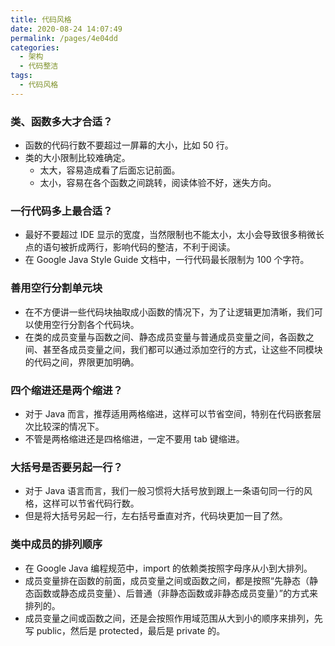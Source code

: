 ```yaml
---
title: 代码风格
date: 2020-08-24 14:07:49
permalink: /pages/4e04dd
categories: 
  - 架构
  - 代码整洁
tags: 
  - 代码风格
---
```


### 类、函数多大才合适？

- 函数的代码行数不要超过一屏幕的大小，比如 50 行。
- 类的大小限制比较难确定。
  - 太大，容易造成看了后面忘记前面。
  - 太小，容易在各个函数之间跳转，阅读体验不好，迷失方向。

### 一行代码多上最合适？

- 最好不要超过 IDE 显示的宽度，当然限制也不能太小，太小会导致很多稍微长点的语句被折成两行，影响代码的整洁，不利于阅读。
- 在 Google Java Style Guide 文档中，一行代码最长限制为 100 个字符。

### 善用空行分割单元块

- 在不方便讲一些代码块抽取成小函数的情况下，为了让逻辑更加清晰，我们可以使用空行分割各个代码块。
- 在类的成员变量与函数之间、静态成员变量与普通成员变量之间，各函数之间、甚至各成员变量之间，我们都可以通过添加空行的方式，让这些不同模块的代码之间，界限更加明确。

### 四个缩进还是两个缩进？

- 对于 Java 而言，推荐适用两格缩进，这样可以节省空间，特别在代码嵌套层次比较深的情况下。
- 不管是两格缩进还是四格缩进，一定不要用 tab 键缩进。

### 大括号是否要另起一行？

- 对于 Java 语言而言，我们一般习惯将大括号放到跟上一条语句同一行的风格，这样可以节省代码行数。
- 但是将大括号另起一行，左右括号垂直对齐，代码块更加一目了然。

### 类中成员的排列顺序

- 在 Google Java 编程规范中，import 的依赖类按照字母序从小到大排列。
- 成员变量排在函数的前面，成员变量之间或函数之间，都是按照“先静态（静态函数或静态成员变量）、后普通（非静态函数或非静态成员变量）”的方式来排列的。
- 成员变量之间或函数之间，还是会按照作用域范围从大到小的顺序来排列，先写 public，然后是 protected，最后是 private 的。